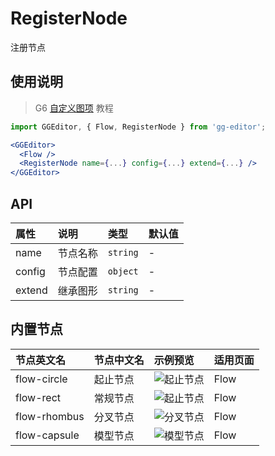 # RegisterNode

注册节点

## 使用说明

> G6 [自定义图项](https://www.yuque.com/antv/g6/custom-node) 教程

```jsx
import GGEditor, { Flow, RegisterNode } from 'gg-editor';

<GGEditor>
  <Flow />
  <RegisterNode name={...} config={...} extend={...} />
</GGEditor>
```

## API

| 属性   | 说明     | 类型     | 默认值 |
| :----- | :------- | :------- | :----- |
| name   | 节点名称 | `string` | -      |
| config | 节点配置 | `object` | -      |
| extend | 继承图形 | `string` | -      |

## 内置节点

| 节点英文名   | 节点中文名 | 示例预览                                                                         | 适用页面 |
| :----------- | :--------- | :------------------------------------------------------------------------------- | :------- |
| flow-circle  | 起止节点   | ![起止节点](https://gw.alipayobjects.com/zos/rmsportal/ZnPxbVjKYADMYxkTQXRi.svg) | Flow     |
| flow-rect    | 常规节点   | ![起止节点](https://gw.alipayobjects.com/zos/rmsportal/wHcJakkCXDrUUlNkNzSy.svg) | Flow     |
| flow-rhombus | 分叉节点   | ![分叉节点](https://gw.alipayobjects.com/zos/rmsportal/SnWIktArriZRWdGCnGfK.svg) | Flow     |
| flow-capsule | 模型节点   | ![模型节点](https://gw.alipayobjects.com/zos/rmsportal/rQMUhHHSqwYsPwjXxcfP.svg) | Flow     |

